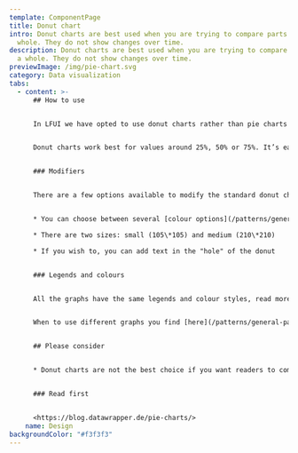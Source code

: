 ```yaml
---
template: ComponentPage
title: Donut chart
intro: Donut charts are best used when you are trying to compare parts of a
  whole. They do not show changes over time.
description: Donut charts are best used when you are trying to compare parts of
  a whole. They do not show changes over time.
previewImage: /img/pie-chart.svg
category: Data visualization
tabs:
  - content: >-
      ## How to use


      In LFUI we have opted to use donut charts rather than pie charts - the difference between the two are solely aesthetic. Donut charts show the proportional size of different values (like [distribution bars](distribution-bar)) and work best if you have three to six values.


      Donut charts work best for values around 25%, 50% or 75%. It’s easier for readers to spot these percentages in a pie chart than in a stacked bar or column chart.


      ### Modifiers


      There are a few options available to modify the standard donut chart:


      * You can choose between several [colour options](/patterns/general-patterns/graphs-and-when-to-use-them#color) for your chart

      * There are two sizes: small (105\*105) and medium (210\*210)

      * If you wish to, you can add text in the "hole" of the donut


      ### Legends and colours


      All the graphs have the same legends and colour styles, read more [here](/patterns/general-patterns/graphs-and-when-to-use-them#the-different-parts).


      When to use different graphs you find [here](/patterns/general-patterns/graphs-and-when-to-use-them#type-of-graph).


      ## Please consider


      * Donut charts are not the best choice if you want readers to compare the size of shares with similar sizes


      ### Read first


      <https://blog.datawrapper.de/pie-charts/>
    name: Design
backgroundColor: "#f3f3f3"
---
```

